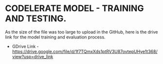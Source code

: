 # CODELERATE MODEL - TRAINING AND TESTING.
As the size of the file was too large to upload in the GitHub, here is the drive link for the model training and evaluation process.
- GDrive Link - https://drive.google.com/file/d/1f7TQmxXds1ptRV3U87ovtepUHye1t368/view?usp=drive_link
